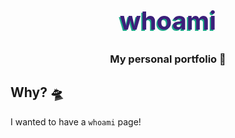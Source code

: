 <h1 style="color:#3c1f7a;text-shadow: -2px 2px #1ea888;font-size:40px", align="center">whoami</h1>

<h3 align="center">My personal portfolio 🐙</h4>

## <a name="why"></a>Why? 🛸
I wanted to have a `whoami` page!

